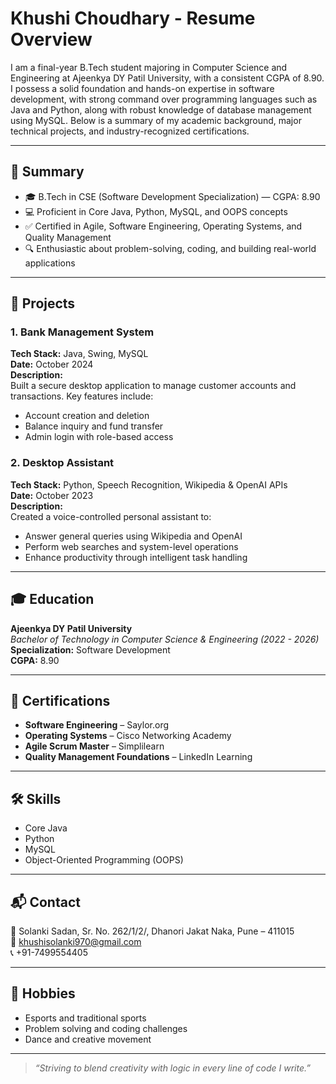 # Khushi Choudhary - Resume Overview

I am a final-year B.Tech student majoring in Computer Science and Engineering at Ajeenkya DY Patil University, with a consistent CGPA of 8.90. I possess a solid foundation and hands-on expertise in software development, with strong command over programming languages such as Java and Python, along with robust knowledge of database management using MySQL. Below is a summary of my academic background, major technical projects, and industry-recognized certifications.


---

## 📌 Summary

- 🎓 B.Tech in CSE (Software Development Specialization) — CGPA: 8.90
- 💻 Proficient in Core Java, Python, MySQL, and OOPS concepts
- ✅ Certified in Agile, Software Engineering, Operating Systems, and Quality Management
- 🔍 Enthusiastic about problem-solving, coding, and building real-world applications

---

## 💼 Projects

### 1. Bank Management System  
**Tech Stack:** Java, Swing, MySQL  
**Date:** October 2024  
**Description:**  
Built a secure desktop application to manage customer accounts and transactions. Key features include:
- Account creation and deletion  
- Balance inquiry and fund transfer  
- Admin login with role-based access  

### 2. Desktop Assistant  
**Tech Stack:** Python, Speech Recognition, Wikipedia & OpenAI APIs  
**Date:** October 2023  
**Description:**  
Created a voice-controlled personal assistant to:
- Answer general queries using Wikipedia and OpenAI  
- Perform web searches and system-level operations  
- Enhance productivity through intelligent task handling  

---

## 🎓 Education

**Ajeenkya DY Patil University**  
_Bachelor of Technology in Computer Science & Engineering (2022 - 2026)_  
**Specialization:** Software Development  
**CGPA:** 8.90  

---

## 📜 Certifications

- **Software Engineering** – Saylor.org  
- **Operating Systems** – Cisco Networking Academy  
- **Agile Scrum Master** – Simplilearn  
- **Quality Management Foundations** – LinkedIn Learning  

---

## 🛠️ Skills

- Core Java  
- Python  
- MySQL  
- Object-Oriented Programming (OOPS)  

---

## 📬 Contact

📍 Solanki Sadan, Sr. No. 262/1/2/, Dhanori Jakat Naka, Pune – 411015  
📧 khushisolanki970@gmail.com  
📞 +91-7499554405  

---

## 🌟 Hobbies

- Esports and traditional sports  
- Problem solving and coding challenges  
- Dance and creative movement  

---

> _“Striving to blend creativity with logic in every line of code I write.”_  
